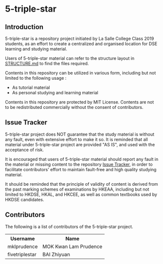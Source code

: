 # 5-triple-star

## Introduction

<p>5-triple-star is a repository project initiated by La Salle College Class 2019 students, as an effort to create a centralized and organised location for DSE learning and studying material. </p>

<p>Users of 5-triple-star material can refer to the structure layout in <a href="https://github.com/mklprudence/5-triple-star/blob/master/STRUCTURE.md">STRUCTURE.md</a> to find the files required. </p>

<p>Contents in this repository can be utilized in various form, including but not limited to the following usage : </p>

- As tutorial material
- As personal studying and learning material

<p>Contents in this repository are protected by MIT License. Contents are not to be redistributed commercially without the consent of contributors.

## Issue Tracker

<p>5-triple-star project does NOT guarantee that the study material is without any fault, even with extensive effort to make it so. It is reminded that all material under 5-triple-star project are provided "AS IS", and used with the acceptance of risk. </p>

<p>It is encouraged that users of 5-triple-star material should report any fault in the material or missing content to the repository <a href="https://github.com/mklprudence/5-triple-star/issues">Issue Tracker</a>, in order to facilitate contributors' effort to maintain fault-free and high quality studying material. </p>

<p>It should be reminded that the principle of validity of content is derived from the past marking schemes of examinations by HKEAA, including but not limited to HKDSE, HKAL, and HKCEE, as well as common textbooks used by HKDSE candidates. </p>

## Contributors
<p>The following is a list of contributors of the 5-triple-star project. </p>

<table>
    <tr>
        <th>Username</th>
        <th>Name</th>
    </tr>
    <tr>
        <td>mklprudence</td>
        <td>MOK Kwan Lam Prudence</td>
    </tr>
    <tr>
        <td>fivetriplestar</td>
        <td>BAI Zhiyuan</td>
    </tr>
</table>